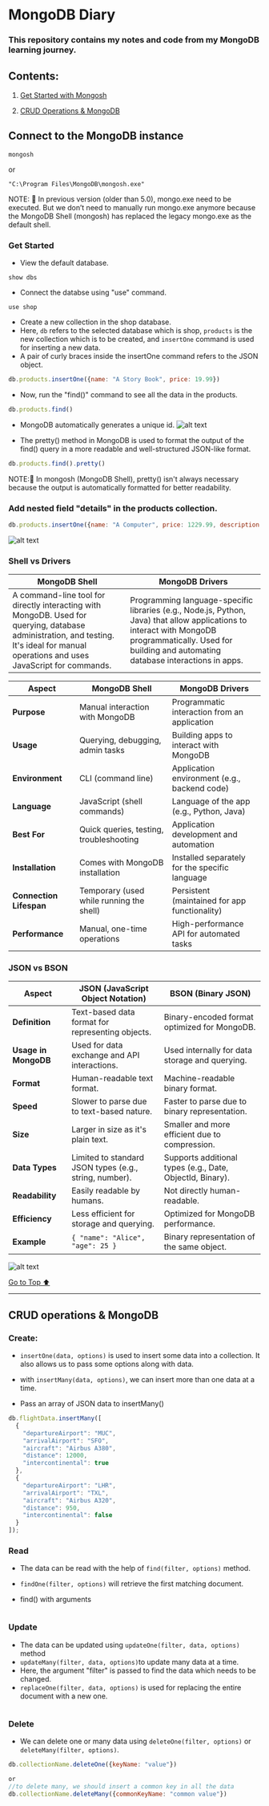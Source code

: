 # MongoDB Diary

### This repository contains my notes and code from my MongoDB learning journey.

## Contents:

1. [Get Started with Mongosh](#connect-to-the-mongodb-instance)

2. [CRUD Operations & MongoDB](#crud-oeprations--mongodb)



## Connect to the MongoDB instance
```
mongosh
```

or

```
"C:\Program Files\MongoDB\mongosh.exe"
```

NOTE: 📝 In previous version (older than 5.0), mongo.exe need to be executed. But we don’t need to manually run mongo.exe anymore because the MongoDB Shell (mongosh) has replaced the legacy mongo.exe as the default shell.

### Get Started
- View the default database.
```
show dbs
```
- Connect the databse using "use" command.
```
use shop
```
- Create a new collection in the shop database.
- Here, ```db``` refers to the selected database which is shop, ```products``` is the new collection which is to be created, and ```insertOne``` command is used for inserting a new data.
- A pair of curly braces inside the insertOne command refers to the JSON object.

```javaScript
db.products.insertOne({name: "A Story Book", price: 19.99})
```

- Now, run the "find()" command to see all the data in the products.

```javaScript
db.products.find()
```

- MongoDB automatically generates a unique id.
![alt text](image.png)


- The pretty() method in MongoDB is used to format the output of the find() query in a more readable and well-structured JSON-like format.
```javaScript
db.products.find().pretty()
```

NOTE:📝
In mongosh (MongoDB Shell), pretty() isn't always necessary because the output is automatically formatted for better readability.

### Add nested field "details" in the products collection.
```javaScript
db.products.insertOne({name: "A Computer", price: 1229.99, description: "A high quality computer", details: { cpu: "Intel i7 8770", memory: 32}})
```
![alt text](image-1.png)



### Shell vs Drivers
| MongoDB Shell | MongoDB Drivers |
| ---- | ---- |
| A command-line tool for directly interacting with MongoDB. Used for querying, database administration, and testing. It's ideal for manual operations and uses JavaScript for commands. | Programming language-specific libraries (e.g., Node.js, Python, Java) that allow applications to interact with MongoDB programmatically. Used for building and automating database interactions in apps. |



| **Aspect**              | **MongoDB Shell**                          | **MongoDB Drivers**                          |
|-------------------------|--------------------------------------------|----------------------------------------------|
| **Purpose**             | Manual interaction with MongoDB            | Programmatic interaction from an application |
| **Usage**               | Querying, debugging, admin tasks           | Building apps to interact with MongoDB       |
| **Environment**         | CLI (command line)                         | Application environment (e.g., backend code) |
| **Language**            | JavaScript (shell commands)                | Language of the app (e.g., Python, Java)     |
| **Best For**            | Quick queries, testing, troubleshooting    | Application development and automation       |
| **Installation**        | Comes with MongoDB installation            | Installed separately for the specific language |
| **Connection Lifespan** | Temporary (used while running the shell)   | Persistent (maintained for app functionality) |
| **Performance**         | Manual, one-time operations                | High-performance API for automated tasks     |



### JSON vs BSON
| **Aspect**          | **JSON (JavaScript Object Notation)**               | **BSON (Binary JSON)**                        |
|----------------------|-----------------------------------------------------|-----------------------------------------------|
| **Definition**       | Text-based data format for representing objects.    | Binary-encoded format optimized for MongoDB.  |
| **Usage in MongoDB** | Used for data exchange and API interactions.        | Used internally for data storage and querying. |
| **Format**           | Human-readable text format.                         | Machine-readable binary format.               |
| **Speed**            | Slower to parse due to text-based nature.           | Faster to parse due to binary representation. |
| **Size**             | Larger in size as it's plain text.                  | Smaller and more efficient due to compression.|
| **Data Types**       | Limited to standard JSON types (e.g., string, number). | Supports additional types (e.g., Date, ObjectId, Binary). |
| **Readability**      | Easily readable by humans.                          | Not directly human-readable.                  |
| **Efficiency**       | Less efficient for storage and querying.            | Optimized for MongoDB performance.            |
| **Example**          | `{ "name": "Alice", "age": 25 }`                    | Binary representation of the same object.     |

![alt text](image-2.png)


[Go to Top ⬆️ ](#contents)

---


## CRUD operations & MongoDB

### Create: 
- ```insertOne(data, options)``` is used to insert some data into a collection. It also allows us to pass some options along with data.
- with ```insertMany(data, options)```, we can insert more than one data at a time.

- Pass an array of JSON data to insertMany()
```JavaScript
db.flightData.insertMany([
  {
    "departureAirport": "MUC",
    "arrivalAirport": "SFO",
    "aircraft": "Airbus A380",
    "distance": 12000,
    "intercontinental": true
  },
  {
    "departureAirport": "LHR",
    "arrivalAirport": "TXL",
    "aircraft": "Airbus A320",
    "distance": 950,
    "intercontinental": false
  }
]);

```

### Read
- The data can be read with the help of ```find(filter, options)``` method.
- ```findOne(filter, options)``` will retrieve the first matching document.

- find() with arguments
```javaScript
```

### Update
- The data can be updated using ```updateOne(filter, data, options)``` method
- ```updateMany(filter, data, options)```to update many data at a time.
- Here, the argument "filter" is passed to find the data which needs to be changed.
- ```replaceOne(filter, data, options)``` is used for replacing the entire document with a new one.

```javaScript
```

### Delete
- We can delete one or many data using ```deleteOne(filter, options)``` or ```deleteMany(filter, options)```.

```javaScript
db.collectionName.deleteOne({keyName: "value"})

or
//to delete many, we should insert a common key in all the data
db.collectionName.deleteMany({commonKeyName: "common value"})

```

